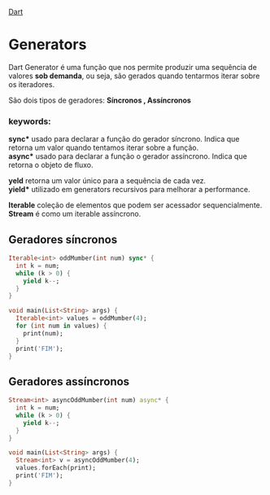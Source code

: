 [Dart](https://github.com/leofds/flutter-class/blob/master/dart/README.md)

# Generators

Dart Generator é uma função que nos permite produzir uma sequência de valores **sob demanda**, ou seja, são gerados quando tentarmos iterar sobre os iteradores.

São dois tipos de geradores: **Síncronos , Assíncronos**

### keywords:

**sync\*** usado para declarar a função do gerador síncrono. Indica que retorna um valor quando tentamos iterar sobre a função.\
**async\*** usado para declarar a função o gerador assíncrono. Indica que retorna o objeto de fluxo.

**yeld** retorna um valor único para a sequência de cada vez.\
**yield\*** utilizado em generators recursivos para melhorar a performance.

**Iterable** coleção de elementos que podem ser acessador sequencialmente. \
**Stream** é como um iterable assíncrono.

## Geradores síncronos

```dart
Iterable<int> oddMumber(int num) sync* {
  int k = num;
  while (k > 0) {
    yield k--;
  }
}
```

```dart
void main(List<String> args) {
  Iterable<int> values = oddMumber(4);
  for (int num in values) {
    print(num);
  }
  print('FIM');
}
```

## Geradores assíncronos

```dart
Stream<int> asyncOddMumber(int num) async* {
  int k = num;
  while (k > 0) {
    yield k--;
  }
}
```

```dart
void main(List<String> args) {
  Stream<int> v = asyncOddMumber(4);
  values.forEach(print);
  print('FIM');
}
```

